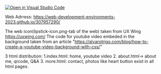 [![Open in Visual Studio Code](https://classroom.github.com/assets/open-in-vscode-c66648af7eb3fe8bc4f294546bfd86ef473780cde1dea487d3c4ff354943c9ae.svg)](https://classroom.github.com/online_ide?assignment_repo_id=10540681&assignment_repo_type=AssignmentRepo)

Web Adrress:
https://web-development-environments-2023.github.io/307957290/

The web icon(lipstick-icon.png-tab of the web) taken from UX Wing https://uxwing.com/ 
The code for youtube video embeded in the background taken from an article "https://alvarotrigo.com/blog/how-to-create-a-youtube-video-background-with-css/"

3 html distribution:
1.index.html: home, youtube video
2. about.html-> about me, qrcode, Q&A
3. more.html: contact, photos
like heart button exist in all html pages.
